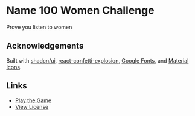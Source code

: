 # Name 100 Women Challenge

Prove you listen to women

## Acknowledgements

Built with [shadcn/ui](https://ui.shadcn.com/), [react-confetti-explosion](https://www.npmjs.com/package/react-confetti-explosion), [Google Fonts](https://fonts.google.com/), and [Material Icons](https://fonts.google.com/icons).

## Links

- [Play the Game](https://100.jamino.me)
- [View License](LICENSE)
